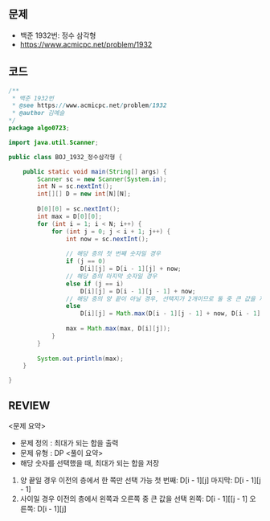 ## 문제
* 백준 1932번: 정수 삼각형
* https://www.acmicpc.net/problem/1932

## 코드
~~~java
/**
 * 백준 1932번
 * @see https://www.acmicpc.net/problem/1932
 * @author 김예슬
*/
package algo0723;

import java.util.Scanner;

public class BOJ_1932_정수삼각형 {

	public static void main(String[] args) {
		Scanner sc = new Scanner(System.in);
		int N = sc.nextInt();
		int[][] D = new int[N][N];
		
		D[0][0] = sc.nextInt();
		int max = D[0][0];
		for (int i = 1; i < N; i++) {
			for (int j = 0; j < i + 1; j++) {
				int now = sc.nextInt();
				
				// 해당 층의 첫 번째 숫자일 경우
				if (j == 0)
					D[i][j] = D[i - 1][j] + now;
				// 해당 층의 마지막 숫자일 경우
				else if (j == i)
					D[i][j] = D[i - 1][j - 1] + now;					
				// 해당 층의 양 끝이 아닐 경우, 선택지가 2개이므로 둘 중 큰 값을 저장
				else
					D[i][j] = Math.max(D[i - 1][j - 1] + now, D[i - 1][j] + now);
				
				max = Math.max(max, D[i][j]);
			}
		}
		
		System.out.println(max);
	}

}
~~~

## REVIEW
 <문제 요약>
 * 문제 정의 : 최대가 되는 합을 출력
 * 문제 유형 : DP
 <풀이 요약>
 * 해당 숫자를 선택했을 때, 최대가 되는 합을 저장
 1. 양 끝일 경우
    이전의 층에서 한 쪽만 선택 가능
    첫 번째: D[i - 1][j]
    마지막: D[i - 1][j - 1]
 2. 사이일 경우
    이전의 층에서 왼쪽과 오른쪽 중 큰 값을 선택
    왼쪽: D[i - 1][[j - 1]
    오른쪽: D[i - 1][j] 